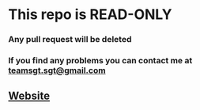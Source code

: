 # This repo is READ-ONLY
### Any pull request will be deleted
### If you find any problems you can contact me at [teamsgt.sgt@gmail.com](mailto:teamsgt.sgt@gmail.com)
## [Website](https://vincenzo160.github.io)
